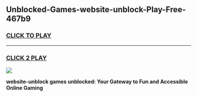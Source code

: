 
## Unblocked-Games-website-unblock-Play-Free-467b9
<h3>
<a href="https://premium76.site?title=website-unblock&ref=18A1">CLICK TO PLAY</a></h3>
<hr>

<h3>
<a href="https://premium76.site?title=website-unblock&ref=18A1">CLICK 2 PLAY</a>
  
</h3>

<a href="https://premium76.site?title=website-unblock&ref=18A1"><img src="https://clearcache.store/games.png"></a>


**website-unblock games unblocked: Your Gateway to Fun and Accessible Online Gaming**
